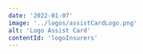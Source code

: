 ```yaml
---
date: '2022-01-07'
image: '../logos/assistCardLogo.png'
alt: 'Logo Assist Card'
contentId: 'logoInsurers'
---
```


